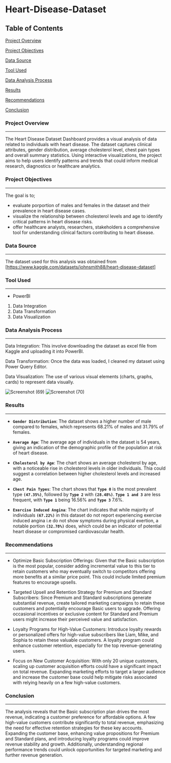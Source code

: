 # Heart-Disease-Dataset

## Table of Contents
[Project Overview](#project-overview)

[Project Objectives](#project-objectives)

[Data Source](#data-source)

[Tool Used](#tool-used)

[Data Analysis Process](#data-analysis-process)

[Results](#results)

[Recommendations](#recommendations)

[Conclusion](#conclusion)

### Project Overview
---

The Heart Disease Dataset Dashboard provides a visual analysis of data related to individuals with heart disease. The dataset captures clinical attributes, gender distribution, average cholesterol level, chest pain types and overall summary statistics. Using interactive visualizations, the project aims to help users identify patterns and trends that could inform medical research, diagnostics or healthcare analytics.

### Project Objectives
---
The goal is to;
- evaluate porportion of males and females in the dataset and their prevalence in heart disease cases.
- visualize the relationship between cholesterol levels and age to identify critical patterns in heart disease risks.
- offer healthcare analysts, researchers, stakeholders a comprehensive tool for understanding clinical factors contributing to heart disease.
   
### Data Source
---
The dataset used for this analysis was obtained from [https://www.kaggle.com/datasets/johnsmith88/heart-disease-dataset]

### Tool Used
---
- PowerBI
  
1. Data Integration
2. Data Transformation
3. Data Visualization

###  Data Analysis Process
---

Data Integration: This involve downloading the dataset as excel file from Kaggle and uploading it into PowerBI.

Data Transformation: Once the data was loaded, I cleaned my dataset using Power Query Editor.

Data Visualization: The use of various visual elements (charts, graphs, cards) to represent data visually.

![Screenshot (69)](https://github.com/user-attachments/assets/9d5a6612-64a7-46e0-8c00-b41a110581d9)
![Screenshot (70)](https://github.com/user-attachments/assets/0e53b945-3b44-4d48-b22c-937b71d695b2)


### Results
---

- **`Gender Distribution`**: The dataset shows a higher number of male compared to females, which represents 68.21% of males and 31.79% of females.

- **`Average Age`**: The average age of individuals in the dataset is 54 years, giving an indication of the demographic profile of the population at risk of heart disease.

- **`Cholesterol by Age`**: The chart shows an average cholesterol by age, with a noticeable rise in cholesterol levels in older individuals. Thia could suggest a correlation between higher cholesterol levels and increased age.
  
- **`Chest Pain Types`**: The chart shows that  **`Type 0`** is the most prevalent type **`(47.35%)`**, followed by **`Type 2`** with **`(28.48%)`**. **`Type 1 and 3`** are less frequent, with **`Type 1`** being 16.56% and **`Type 3`** 7.6%.
  
- **`Exercise Induced Angina`**: The chart indicates that while majority of individuals **`(67.22%)`** in this dataset do not report experiencing exercise induced angina i.e do not show symptoms during physical exertion, a notable portion **`(32.78%)`** does, which could be an indicator of potential heart disease or compromised cardiovascular health.

  
### Recommendations
---

- Optimize Basic Subscription Offerings: Given that the Basic subscription is the most popular, consider adding incremental value to this tier to retain customers who may eventually switch to competitors offering more benefits at a similar price point. This could include limited premium features to encourage upsells.

- Targeted Upsell and Retention Strategy for Premium and Standard Subscribers: Since Premium and Standard subscriptions generate substantial revenue, create tailored marketing campaigns to retain these customers and potentially encourage Basic users to upgrade. Offering occasional incentives or exclusive content for Standard and Premium users might increase their perceived value and satisfaction.

- Loyalty Programs for High-Value Customers: Introduce loyalty rewards or personalized offers for high-value subscribers like Liam, Mike, and Sophia to retain these valuable customers. A loyalty program could enhance customer retention, especially for the top revenue-generating users.

- Focus on New Customer Acquisition: With only 20 unique customers, scaling up customer acquisition efforts could have a significant impact on total revenue. Expanding marketing efforts to target a larger audience and increase the customer base could help mitigate risks associated with relying heavily on a few high-value customers.

### Conclusion
---

The analysis reveals that the Basic subscription plan drives the most revenue, indicating a customer preference for affordable options. A few high-value customers contribute significantly to total revenue, emphasizing the need for effective retention strategies for these key accounts. Expanding the customer base, enhancing value propositions for Premium and Standard plans, and introducing loyalty programs could improve revenue stability and growth. Additionally, understanding regional performance trends could unlock opportunities for targeted marketing and further revenue generation.

